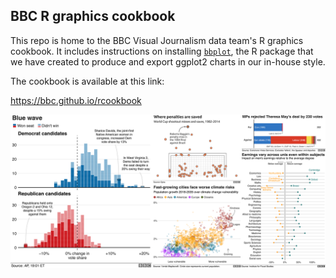 ## BBC R graphics cookbook

This repo is home to the BBC Visual Journalism data team's R graphics cookbook. It includes instructions on installing [`bbplot`](https://github.com/bbc/bbplot), the R package that we have created to produce and export ggplot2 charts in our in-house style. 

The cookbook is available at this link:

https://bbc.github.io/rcookbook

![Example of graphics created using the bbplot package](bbplot_example_plots.png)